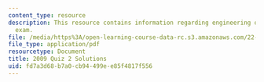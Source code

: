 ```yaml
---
content_type: resource
description: This resource contains information regarding engineering of nuclear reactors
  exam.
file: /media/https%3A/open-learning-course-data-rc.s3.amazonaws.com/22-312-engineering-of-nuclear-reactors-fall-2015/fd7a3d68b7a0cb94499ee85f4817f556_MIT22_312F15_quiz2_2009Sol.pdf
file_type: application/pdf
resourcetype: Document
title: 2009 Quiz 2 Solutions
uid: fd7a3d68-b7a0-cb94-499e-e85f4817f556
---
```

